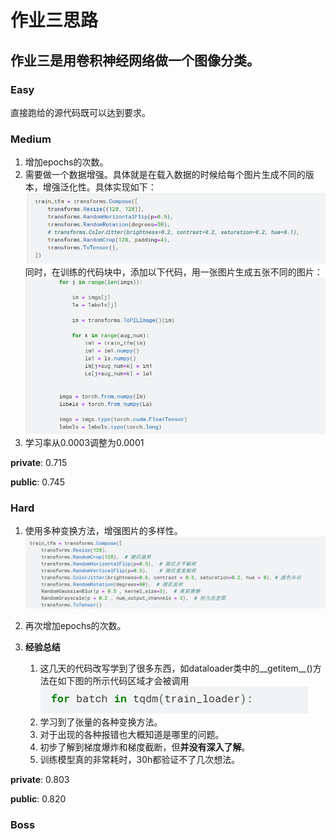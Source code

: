# 作业三思路

## 作业三是用卷积神经网络做一个图像分类。

### Easy 
直接跑给的源代码既可以达到要求。

### Medium
1. 增加epochs的次数。
2. 需要做一个数据增强。具体就是在载入数据的时候给每个图片生成不同的版本，增强泛化性。具体实现如下：
![alt text](image-2.png)
同时，在训练的代码块中，添加以下代码，用一张图片生成五张不同的图片：
![alt text](image-3.png)
3. 学习率从0.0003调整为0.0001

**private**: 0.715  

**public**: 0.745

### Hard
1. 使用多种变换方法，增强图片的多样性。
![alt text](image-4.png)
2. 再次增加epochs的次数。

3. **经验总结**
    1) 这几天的代码改写学到了很多东西，如dataloader类中的__getitem__()方法在如下图的所示代码区域才会被调用
        ![alt text](image-5.png)
    2) 学习到了张量的各种变换方法。
    3) 对于出现的各种报错也大概知道是哪里的问题。
    4) 初步了解到梯度爆炸和梯度截断，但**并没有深入了解**。
    5) 训练模型真的非常耗时，30h都验证不了几次想法。

**private**: 0.803  

**public**: 0.820

### Boss